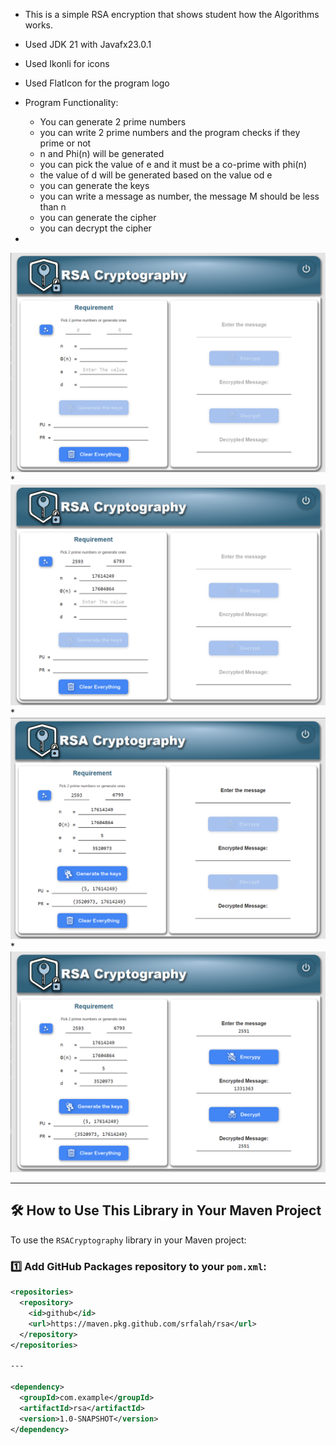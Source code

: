 * This is a simple RSA encryption that shows student how the Algorithms works.
* Used JDK 21 with Javafx23.0.1
* Used Ikonli for icons
* Used FlatIcon for the program logo
* Program Functionality:
  - You can generate 2 prime numbers
  - you can write 2 prime numbers and the program checks if they prime or not
  - n and Phi(n) will be generated
  - you can pick the value of e and it must be a co-prime with phi(n)
  - the value of d will be generated based on the value od e
  - you can generate the keys
  - you can write a message as number, the message M should be less than n
  - you can generate the cipher
  - you can decrypt the cipher

*
![Alt text](https://raw.githubusercontent.com/srfalah/RSA/master/src/main/resources/screenshots/screenshot-1.png)
*
![Alt text](https://raw.githubusercontent.com/srfalah/RSA/master/src/main/resources/screenshots/screenshot-2.png)
*
![Alt text](https://raw.githubusercontent.com/srfalah/RSA/master/src/main/resources/screenshots/screenshot-3.png)
*
![Alt text](https://raw.githubusercontent.com/srfalah/RSA/master/src/main/resources/screenshots/screenshot-4.png)





---

## 🛠 How to Use This Library in Your Maven Project

To use the `RSACryptography` library in your Maven project:

### 1️⃣ Add GitHub Packages repository to your `pom.xml`:

```xml
<repositories>
  <repository>
    <id>github</id>
    <url>https://maven.pkg.github.com/srfalah/rsa</url>
  </repository>
</repositories>

---

<dependency>
  <groupId>com.example</groupId>
  <artifactId>rsa</artifactId>
  <version>1.0-SNAPSHOT</version>
</dependency>


